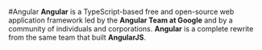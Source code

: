 #Angular
**Angular** is a TypeScript-based free and open-source web application framework led by the **Angular Team at Google** and by a community of individuals and corporations. **Angular** is a complete rewrite from the same team that built **AngularJS**.